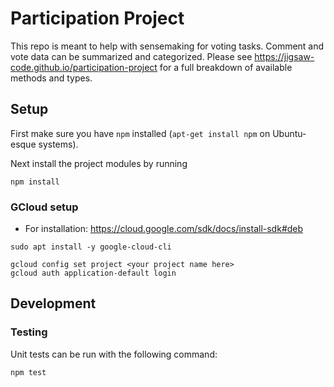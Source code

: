 # Participation Project

This repo is meant to help with sensemaking for voting tasks. Comment and vote data can be summarized and categorized. Please see https://jigsaw-code.github.io/participation-project for a full breakdown of available methods and types.

## Setup

First make sure you have `npm` installed (`apt-get install npm` on Ubuntu-esque systems).

Next install the project modules by running

```
npm install
```

### GCloud setup

- For installation: <https://cloud.google.com/sdk/docs/install-sdk#deb>

```
sudo apt install -y google-cloud-cli

gcloud config set project <your project name here>
gcloud auth application-default login
```

## Development

### Testing

Unit tests can be run with the following command:

```
npm test
```
